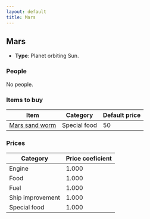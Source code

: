 ```yaml
---
layout: default
title: Mars
---
```


## Mars
* **Type**: Planet orbiting Sun.
### People
No people.
### Items to buy
| Item | Category | Default price |
|----------|------|------------|
| [Mars sand worm](/items/Mars_sand_worm) | Special food | 50 |
### Prices
| Category | Price coeficient |
|----------|------------------|
| Engine | 1.000 |
| Food | 1.000 |
| Fuel | 1.000 |
| Ship improvement | 1.000 |
| Special food | 1.000 |
